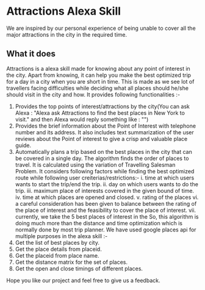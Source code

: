 # Attractions Alexa Skill

We are inspired by our personal experience of being unable to cover all the major attractions in the city in the required time.

## What it does
Attractions is a alexa skill made for knowing about any point of interest in the city. Apart from knowing, it can help you make the best optimized trip for a day in a city when you are short in time. This is made as we see lot of travellers facing difficulties while deciding what all places should he/she should visit in the city and how. It provides following functionalities :-
1. Provides the top points of interest/attractions by the city(You can ask Alexa : "Alexa ask Attractions to find the best places in New York to visit." and then Alexa would reply something like : "")
2. Provides the brief information about the Point of Interest with telephone number and its address. It also includes text summarization of the user reviews about the Point of interest to give a crisp and valuable place guide.
3. Automatically plans a trip based on the best places in the city that can be covered in a single day. The algorithm finds the order of places to travel. It is calculated using the variation of Travelling Salesman Problem. It considers following factors while finding the best optimized route while following user creiterias/restrictions:-
	i. time at which users wants to start the trip/end the trip.
	ii.  day on which users wants to do the trip.
	iii. maximum place of interests covered in the given bound of time.
	iv. time at which places are opened and closed.
	v. rating of the places
	vi. a careful consideration has been given to balance between the rating of the place of interest and the feasibility to cover the place of interest.
	vii. currently, we take the 5 best places of interest in the 
	So, this algorithm is doing much more than the distance and time optimization which is normally done by most trip planner.
We have used google places api for multiple purposes in the alexa skill :-
1. Get the list of best places by city.
2. Get the place details from placeid.
3. Get the placeid from place name.
4. Get the distance matrix for the set of places.
5. Get the open and close timings of different places.

Hope you like our project and feel free to give us a feedback.
